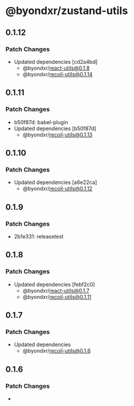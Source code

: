 # @byondxr/zustand-utils

## 0.1.12

### Patch Changes

- Updated dependencies [cd2a4bd]
  - @byondxr/react-utils@0.1.8
  - @byondxr/recoil-utils@0.1.14

## 0.1.11

### Patch Changes

- b50f87d: babel-plugin
- Updated dependencies [b50f87d]
  - @byondxr/recoil-utils@0.1.13

## 0.1.10

### Patch Changes

- Updated dependencies [a6e22ca]
  - @byondxr/recoil-utils@0.1.12

## 0.1.9

### Patch Changes

- 2b1e331: releasetest

## 0.1.8

### Patch Changes

- Updated dependencies [febf2c0]
  - @byondxr/react-utils@0.1.7
  - @byondxr/recoil-utils@0.1.11

## 0.1.7

### Patch Changes

- Updated dependencies
  - @byondxr/recoil-utils@0.1.6

## 0.1.6

### Patch Changes

-
